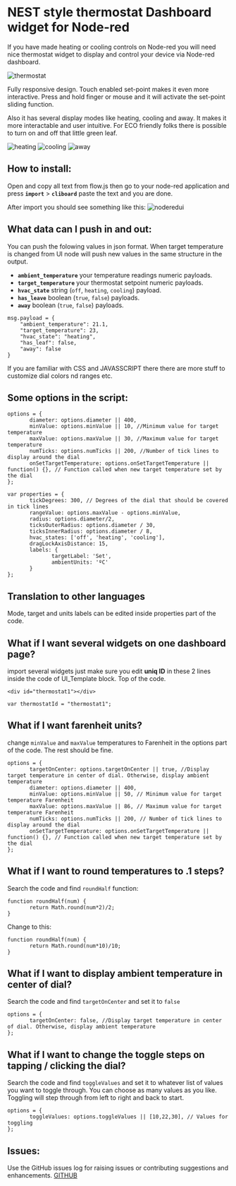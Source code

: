 # NEST style thermostat Dashboard widget for Node-red

If you have made heating or cooling controls on Node-red you will need nice thermostat widget to display and control your device via Node-red dashboard.

![thermostat](https://user-images.githubusercontent.com/15208705/128023309-bf8d81c4-17be-40a7-912e-ec3fe8ce34a9.png)

Fully responsive design. Touch enabled set-point makes it even more interactive. Press and hold finger or mouse and it will activate the set-point sliding function.

Also it has several display modes like heating, cooling and away. It makes it more interactable and user intuitive. For ECO friendly folks there is possible to turn on and off that little green leaf. 

![heating](https://user-images.githubusercontent.com/15208705/128031236-9d219f97-c6fc-4cee-84bd-82f597b53c54.png)
![cooling](https://user-images.githubusercontent.com/15208705/128031234-ee0b535b-c40b-4278-8f57-6f6237847127.png)
![away](https://user-images.githubusercontent.com/15208705/128031229-7ad1a5c1-af22-4a1d-bf8d-db6913c1f004.png)

## How to install:
Open and copy all text from flow.js then go to your node-red application and press **`import`** > **`cliboard`** paste the text and you are done.

After import you should see something like this:
![noderedui](https://user-images.githubusercontent.com/15208705/128031528-b93ef1c9-ed68-49e1-b854-593c96162177.png)

## What data can I push in and out:

You can push the folowing values in json format. When target temperature is changed from UI node will push new values in the same structure in the output.

* **`ambient_temperature`** your temperature readings numeric payloads.
* **`target_temperature`** your thermostat setpoint numeric payloads.
* **`hvac_state`** string (`off`, `heating`, `cooling`) payload.
* **`has_leave`** boolean (`true`, `false`) payloads.
* **`away`** boolean (`true`, `false`) payloads.

```
msg.payload = {
    "ambient_temperature": 21.1,
    "target_temperature": 23,
    "hvac_state": "heating",
    "has_leaf": false,
    "away": false
}

```

If you are familiar with CSS and JAVASSCRIPT there there are more stuff to customize dial colors nd ranges etc.

## Some options in the script:
```
options = {
       diameter: options.diameter || 400,
       minValue: options.minValue || 10, //Minimum value for target temperature
       maxValue: options.maxValue || 30, //Maximum value for target temperature
       numTicks: options.numTicks || 200, //Number of tick lines to display around the dial
       onSetTargetTemperature: options.onSetTargetTemperature || function() {}, // Function called when new target temperature set by the dial
};

var properties = {
       tickDegrees: 300, // Degrees of the dial that should be covered in tick lines
       rangeValue: options.maxValue - options.minValue,
       radius: options.diameter/2,
       ticksOuterRadius: options.diameter / 30,
       ticksInnerRadius: options.diameter / 8,
       hvac_states: ['off', 'heating', 'cooling'],
       dragLockAxisDistance: 15,
       labels: {
              targetLabel: 'Set',
              ambientUnits: 'ºC'
       }
};
```

## Translation to other languages

Mode, target and units labels can be edited inside properties part of the code.

## What if I want several widgets on one dashboard page?

import several widgets just make sure you edit **uniq ID** in these 2 lines inside the code of UI_Template block. Top of the code.

`<div id="thermostat1"></div>`

`var thermostatId = "thermostat1";`

## What if I want farenheit units?

change `minValue` and `maxValue` temperatures to Farenheit in the options part of the code. The rest should be fine.

```
options = {
       targetOnCenter: options.targetOnCenter || true, //Display target temperature in center of dial. Otherwise, display ambient temperature
       diameter: options.diameter || 400,
       minValue: options.minValue || 50, // Minimum value for target temperature Farenheit
       maxValue: options.maxValue || 86, // Maximum value for target temperature Farenheit
       numTicks: options.numTicks || 200, // Number of tick lines to display around the dial
       onSetTargetTemperature: options.onSetTargetTemperature || function() {}, // Function called when new target temperature set by the dial
};
```

## What if I want to round temperatures to .1 steps?

Search the code and find `roundHalf` function:
```
function roundHalf(num) {	
       return Math.round(num*2)/2;	
}	
```

Change to this:
```
function roundHalf(num) {	
       return Math.round(num*10)/10;	
}	
```

## What if I want to display ambient temperature in center of dial?

Search the code and find `targetOnCenter` and set it to `false`
```
options = {
       targetOnCenter: false, //Display target temperature in center of dial. Otherwise, display ambient temperature
};
```

## What if I want to change the toggle steps on tapping / clicking the dial?

Search the code and find `toggleValues` and set it to whatever list of values you want to toggle through. You can choose as many values as you like. Toggling will step through from left to right and back to start.
```
options = {
       toggleValues: options.toggleValues || [10,22,30], // Values for toggling
};
```

## Issues:

Use the GitHub issues log for raising issues or contributing suggestions and enhancements. [GITHUB](https://github.com/automatikas/Node-red-Nest-thermostat)
